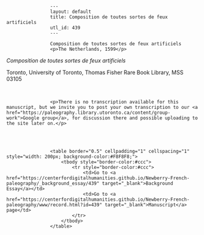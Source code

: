 
                    ---
                    layout: default
                    title: Composition de toutes sortes de feux artificiels
                    utl_id: 439
                    ---
                
                    Composition de toutes sortes de feux artificiels  
                    <p>The Netherlands, 1599</p>
<p><em>Composition de toutes sortes de feux artificiels</em></p>
<p>Toronto, University of Toronto, Thomas Fisher Rare Book Library, MSS 03105</p>
<p> </p>
  
                    <p>There is no transcription available for this manuscript, but we invite you to post your own transcription to our <a href="https://paleography.library.utoronto.ca/content/group-work">Google group</a>, for discussion there and possible uploading to the site later on.</p>
<p> </p>

                    
                     
                    <table border="0.5" cellpadding="1" cellspacing="1" style="width: 200px; background-color:#F8F8F8;">
                        <tbody style="border-color:#ccc">
                            <tr style="border-color:#ccc">
                                <td>Go to <a href="https://centerfordigitalhumanities.github.io/Newberry-French-paleography/_background_essay/439" target="_blank">Background Essay</a></td>
                                <td>Go to <a href="https://centerfordigitalhumanities.github.io/Newberry-French-paleography/www/record.html?id=439" target="_blank">Manuscript</a> page</td>
                            </tr>
                        </tbody>
                    </table>
                     
                
                